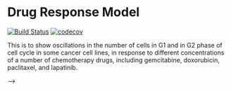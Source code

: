 # Drug Response Model

[![Build Status](https://travis-ci.com/meyer-lab/DrugResponseModel.jl.svg?branch=master)](https://travis-ci.com/meyer-lab/DrugResponseModel.jl) [![codecov](https://codecov.io/gh/meyer-lab/DrugResponseModel.jl/branch/master/graph/badge.svg)](https://codecov.io/gh/meyer-lab/DrugResponseModel.jl)

This is to show oscillations in the number of cells in G1 and in G2 phase of cell cycle in some cancer cell lines, in response to different concentrations of a number of chemotherapy drugs, including gemcitabine, doxorubicin, paclitaxel, and lapatinib. 


<!-- ### Here is a way to use the DDEmodel

```ruby
include("importData.jl")
include("DDEmodel.jl")
include("plot.jl")

# import data from the path
pop, g2, g1, g1_0, g2_0 = get_data("..//data//lap.csv", "..//data//lap_pop.csv"); # in which:
# pop: population data
# g1, g2: g1 and g2 data
# initial: initial number of cells in g1 and in g2 at time 0

# This is to load the estimated parameters to be used as "initial guess"
param_lap_dde = CSV.read(".//ddeParams//Lapatinib//params_lap_DDE.csv")

# initial guesses for the parameters
lap = convert(Matrix, param_lap_dde[1:7,2:end]); 


# i is the number of the column we are using from the data (# of trial)
i = 6

# initial guess
p  = [0.02798, 0.025502, 21.3481, 10.2881, 0.0001, 0.0001]

# setting lowest delay for tau1 to be half an hour and for tau2 to be 3 hours.
low = [0.015, 0.003, 0.5, 3.0, 7.0, 0.0001, 0.0001]
upp = [0.075, 0.075, 30.0, 30.0, 100.0, 0.05, 0.05]

# Estimating the parameters for trial i
params = optimIt(p, low, upp, i, g1, g2)

# Plotting the long-term prediction along with the data for trial i
plotIt(params, g1, g2, g1_0, g2_0, pop, i, "Lapatinib")

```
<!-- ![Trial 6 for Lapatinib](.png) --> -->



